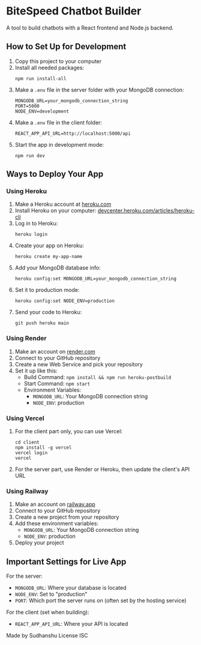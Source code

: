 # BiteSpeed Chatbot Builder

A tool to build chatbots with a React frontend and Node.js backend.

## How to Set Up for Development

1. Copy this project to your computer
2. Install all needed packages:
   ```
   npm run install-all
   ```
3. Make a `.env` file in the server folder with your MongoDB connection:
   ```
   MONGODB_URL=your_mongodb_connection_string
   PORT=5000
   NODE_ENV=development
   ```
4. Make a `.env` file in the client folder:
   ```
   REACT_APP_API_URL=http://localhost:5000/api
   ```
5. Start the app in development mode:
   ```
   npm run dev
   ```

## Ways to Deploy Your App

### Using Heroku

1. Make a Heroku account at [heroku.com](https://heroku.com)
2. Install Heroku on your computer: [devcenter.heroku.com/articles/heroku-cli](https://devcenter.heroku.com/articles/heroku-cli)
3. Log in to Heroku:
   ```
   heroku login
   ```
4. Create your app on Heroku:
   ```
   heroku create my-app-name
   ```
5. Add your MongoDB database info:
   ```
   heroku config:set MONGODB_URL=your_mongodb_connection_string
   ```
6. Set it to production mode:
   ```
   heroku config:set NODE_ENV=production
   ```
7. Send your code to Heroku:
   ```
   git push heroku main
   ```

### Using Render

1. Make an account on [render.com](https://render.com)
2. Connect to your GitHub repository
3. Create a new Web Service and pick your repository
4. Set it up like this:
   - Build Command: `npm install && npm run heroku-postbuild`
   - Start Command: `npm start`
   - Environment Variables:
     - `MONGODB_URL`: Your MongoDB connection string
     - `NODE_ENV`: production

### Using Vercel

1. For the client part only, you can use Vercel:
   ```
   cd client
   npm install -g vercel
   vercel login
   vercel
   ```
2. For the server part, use Render or Heroku, then update the client's API URL

### Using Railway

1. Make an account on [railway.app](https://railway.app)
2. Connect to your GitHub repository
3. Create a new project from your repository
4. Add these environment variables:
   - `MONGODB_URL`: Your MongoDB connection string
   - `NODE_ENV`: production
5. Deploy your project

## Important Settings for Live App

For the server:

- `MONGODB_URL`: Where your database is located
- `NODE_ENV`: Set to "production"
- `PORT`: Which port the server runs on (often set by the hosting service)

For the client (set when building):

- `REACT_APP_API_URL`: Where your API is located

Made by Sudhanshu
License ISC

